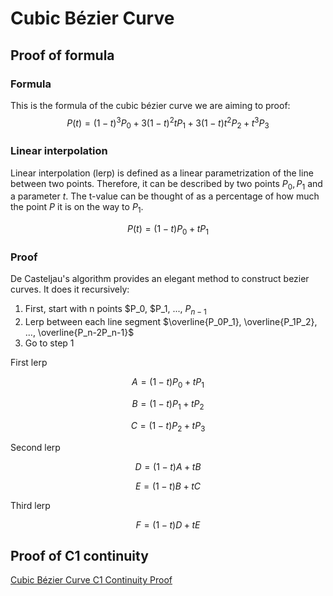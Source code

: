 # Cubic Bézier Curve

## Proof of formula

### Formula
This is the formula of the cubic bézier curve we are aiming to proof:
$$P(t) = (1-t)^3P_0+3(1-t)^2tP_1+3(1-t)t^2P_2+t^3P_3$$

### Linear interpolation

Linear interpolation (lerp) is defined as a linear parametrization of the line between two points.
Therefore, it can be described by two points $P_0, P_1$ and a parameter $t$.
The t-value can be thought of as a percentage of how much the point $P$ it is on the way to $P_1$.

$$ P(t) = (1-t)P_0 + tP_1$$

### Proof
De Casteljau's algorithm provides an elegant method to construct bezier curves.
It does it recursively:
1. First, start with n points $P_0, $P_1, ..., $P_{n-1}$
2. Lerp between each line segment $\overline{P_0P_1}, \overline{P_1P_2}, ..., \overline{P_n-2P_n-1}$
3. Go to step 1


First lerp

$$A=(1-t)P_0+tP_1$$

$$B=(1-t)P_1+tP_2$$

$$C=(1-t)P_2+tP_3$$


Second lerp

$$D=(1-t)A+tB$$

$$E=(1-t)B+tC$$



Third lerp

$$F=(1-t)D+tE$$


## Proof of C1 continuity
[Cubic Bézier Curve C1 Continuity Proof](https://docs.google.com/document/d/1yOPxu6LAcAWaRyBlGrb4e02S1lrvkTArEI2bsm8eq4w/edit?usp=sharing)

